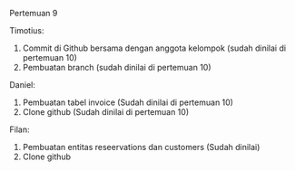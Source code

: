 Pertemuan 9

Timotius:
1. Commit di Github bersama dengan anggota kelompok (sudah dinilai di pertemuan 10)
2. Pembuatan branch (sudah dinilai di pertemuan 10)

Daniel:
1. Pembuatan tabel invoice (Sudah dinilai di pertemuan 10)
2. Clone github (Sudah dinilai di pertemuan 10)

Filan:
1. Pembuatan entitas reseervations dan customers (Sudah dinilai)
2. Clone github
